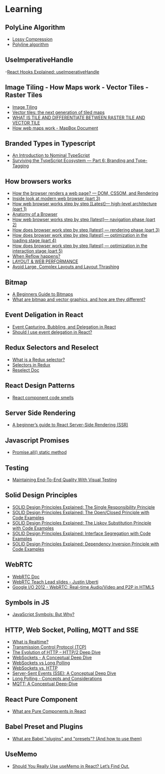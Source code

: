 # Learning


## PolyLine Algorithm

- [Lossy Compression](https://www.pcmag.com/encyclopedia/term/lossy-compression)
- [Polyline algorithm](https://developers.google.com/maps/documentation/utilities/polylinealgorithm#example)

## UseImperativeHandle

-[React Hooks Explained: useImperativeHandle](https://dev.to/anikcreative/react-hooks-explained-useimperativehandle-5g44)

## Image Tiling - How Maps work - Vector Tiles - Raster Tiles

- [Image Tiling](https://northstar-www.dartmouth.edu/doc/idl/html_6.2/Image_Tiling.html#:~:text=This%20changes%20the%20resolution%20of,zoom%20in%20on%20that%20area.)
- [Vector tiles: the next generation of tiled maps](https://www.e-education.psu.edu/geog585/node/746)
- [WHAT IS TILE AND DIFFERENTIATE BETWEEN RASTER TILE AND VECTOR TILE](https://bachasoftware.com/what-is-tile-and-differentiate-between-raster-tile-and-vector-tile/)
- [How web maps work - MapBox Document](https://docs.mapbox.com/vector-tiles/reference/)

## Branded Types in Typescript
- [An Introduction to Nominal TypeScript](https://betterprogramming.pub/nominal-typescript-eee36e9432d2)
- [Surviving the TypeScript Ecosystem — Part 6: Branding and Type-Tagging](https://medium.com/@KevinBGreene/surviving-the-typescript-ecosystem-branding-and-type-tagging-6cf6e516523d)

## How browsers works
- [How the browser renders a web page? — DOM, CSSOM, and Rendering](https://medium.com/jspoint/how-the-browser-renders-a-web-page-dom-cssom-and-rendering-df10531c9969)
- [Inside look at modern web browser (part 3)](https://developers.google.com/web/updates/2018/09/inside-browser-part3)
- [How web browser works step by step [Latest]— high-level architecture (part 1)](https://cabulous.medium.com/how-browser-works-part-i-process-and-thread-f63a9111bae9)
- [Anatomy of a Browser](https://www.youtube.com/watch?v=LTV56k5X36o)
- [How web browser works step by step [latest]— navigation phase (part 2)](https://cabulous.medium.com/how-does-browser-work-in-2019-part-ii-navigation-342b27e56d7b)
- [How does browser work step by step [latest] — rendering phase (part 3)](https://cabulous.medium.com/how-does-browser-work-in-2019-part-iii-rendering-phase-i-850c8935958f)
- [How does browser work step by step [latest] — optimization in the loading stage (part 4)](https://cabulous.medium.com/how-does-browser-work-in-2019-part-4-more-about-rendering-phase-fbba0d94a174)
- [How does browser work step by step [latest] — optimization in the interaction stage (part 5)](https://cabulous.medium.com/how-does-browser-work-in-2019-part-5-optimization-in-the-interaction-stage-66b53b8ec0ad)
- [When Reflow happens?](https://stackoverflow.com/a/27637245/2790983)
- [LAYOUT & WEB PERFORMANCE](https://kellegous.com/j/2013/01/26/layout-performance/)
- [Avoid Large, Complex Layouts and Layout Thrashing](https://developers.google.com/web/fundamentals/performance/rendering/avoid-large-complex-layouts-and-layout-thrashing#feedback)


## Bitmap
- [A Beginners Guide to Bitmaps](http://paulbourke.net/dataformats/bitmaps/)
- [What are bitmap and vector graphics, and how are they different?](https://kb.iu.edu/d/afmr)

## Event Deligation in React
- [Event Capturing, Bubbling, and Delegation in React](https://medium.com/@john.louis.rumingan/event-capturing-bubbling-and-delegation-in-react-f08b704706a0)
- [Should I use event delegation in React?](https://dev.to/thawsitt/should-i-use-event-delegation-in-react-nl0)

## Redux Selectors and Reselect
- [What is a Redux selector?](https://medium.com/@matthew.holman/what-is-a-redux-selector-a517acee1fe8)
- [Selectors in Redux](https://www.youtube.com/watch?v=frT3to2ACCw)
- [Reselect Doc](https://github.com/reduxjs/reselect)

## React Design Patterns
- [React component code smells](https://antongunnarsson.com/react-component-code-smells/)

## Server Side Rendering
- [A beginner’s guide to React Server-Side Rendering (SSR)](https://medium.com/jspoint/a-beginners-guide-to-react-server-side-rendering-ssr-bf3853841d55)

## Javascript Promises
- [Promise.all() static method](https://www.javascripttutorial.net/es6/javascript-promise-all/)

## Testing
- [Maintaining End-To-End Quality With Visual Testing](https://www.smashingmagazine.com/2021/07/maintaining-end-to-end-quality-visual-testing)

## Solid Design Principles
- [SOLID Design Principles Explained: The Single Responsibility Principle](https://stackify.com/solid-design-principles/)
- [SOLID Design Principles Explained: The Open/Closed Principle with Code Examples](https://stackify.com/solid-design-open-closed-principle/)
- [SOLID Design Principles Explained: The Liskov Substitution Principle with Code Examples](https://stackify.com/solid-design-liskov-substitution-principle/)
- [SOLID Design Principles Explained: Interface Segregation with Code Examples](https://stackify.com/interface-segregation-principle/)
- [SOLID Design Principles Explained: Dependency Inversion Principle with Code Examples](https://stackify.com/dependency-inversion-principle/)

## WebRTC
- [WebRTC Doc](https://webrtc.org/getting-started/media-devices#using-asyncawait)
- [WebRTC Teach Lead slides - Justin Uberti](https://io13webrtc.appspot.com/)
- [Google I/O 2012 - WebRTC: Real-time Audio/Video and P2P in HTML5](https://www.youtube.com/watch?v=E8C8ouiXHHk)

## Symbols in JS
- [JavaScript Symbols: But Why?](https://medium.com/intrinsic-blog/javascript-symbols-but-why-6b02768f4a5c)


## HTTP, Web Socket, Polling, MQTT and SSE
- [What is Realtime?](https://ably.com/blog/what-is-realtime)
- [Transmission Control Protocol (TCP)](https://www.khanacademy.org/computing/computers-and-internet/xcae6f4a7ff015e7d:the-internet/xcae6f4a7ff015e7d:transporting-packets/a/transmission-control-protocol--tcp)
- [The Evolution of HTTP – HTTP/2 Deep Dive](https://ably.com/topic/http2)
- [WebSockets - A Conceptual Deep Dive](https://ably.com/topic/websockets)
- [WebSockets vs Long Polling](https://ably.com/blog/websockets-vs-long-polling)
- [WebSockets vs. HTTP](https://ably.com/topic/websockets-vs-http)
- [Server-Sent Events (SSE): A Conceptual Deep Dive](https://ably.com/topic/server-sent-events)
- [Long Polling - Concepts and Considerations](https://ably.com/topic/long-polling)
- [MQTT: A Conceptual Deep-Dive](https://ably.com/topic/mqtt)

## React Pure Component
- [What are Pure Components in React](https://medium.com/technofunnel/working-with-react-pure-components-166ded26ae48)

## Babel Preset and Plugins
- [What are Babel "plugins" and "presets"? (And how to use them)](https://www.newline.co/fullstack-react/articles/what-are-babel-plugins-and-presets/)

## UseMemo
- [Should You Really Use useMemo in React? Let’s Find Out.](https://medium.com/swlh/should-you-use-usememo-in-react-a-benchmarked-analysis-159faf6609b7)
